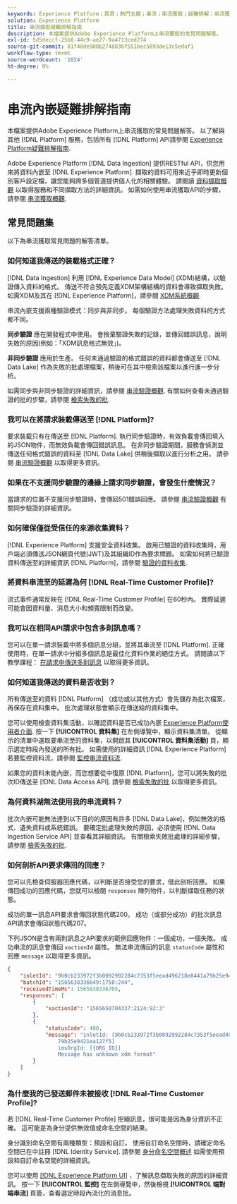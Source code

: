 ```yaml
---
keywords: Experience Platform；首頁；熱門主題；串流；串流獲取；疑難排解；串流獲取疑難排解；串流獲取常見問題集；faq;
solution: Experience Platform
title: 串流擷取疑難排解指南
description: 本檔案提供Adobe Experience Platform上串流獲取的常見問題解答。
exl-id: 5d5deccf-25b8-44c9-ae27-9a4713ced274
source-git-commit: 81f48de908b274d836f551bec5693de13c5edaf1
workflow-type: tm+mt
source-wordcount: '1024'
ht-degree: 0%

---
```


# 串流內嵌疑難排解指南

本檔案提供Adobe Experience Platform上串流獲取的常見問題解答。 以了解與其他 [!DNL Platform] 服務，包括所有 [!DNL Platform] API請參閱 [Experience Platform疑難排解指南](../../landing/troubleshooting.md).

Adobe Experience Platform [!DNL Data Ingestion] 提供RESTful API，供您用來將資料內嵌至 [!DNL Experience Platform]. 擷取的資料可用來近乎即時更新個別客戶設定檔，讓您能夠跨多個管道提供個人化的相關體驗。 請閱讀 [資料擷取概觀](../home.md) 以取得服務和不同擷取方法的詳細資訊。 如需如何使用串流獲取API的步驟，請參閱 [串流獲取概觀](../streaming-ingestion/overview.md).

## 常見問題集

以下為串流獲取常見問題的解答清單。

### 如何知道我傳送的裝載格式正確？

[!DNL Data Ingestion] 利用 [!DNL Experience Data Model] (XDM)結構，以驗證傳入資料的格式。 傳送不符合預先定義XDM架構結構的資料會導致擷取失敗。 如需XDM及其在 [!DNL Experience Platform]，請參閱 [XDM系統概觀](../../xdm/home.md).

串流內嵌支援兩種驗證模式：同步與非同步。 每個驗證方法處理失敗資料的方式都不同。

**同步驗證** 應在開發程式中使用。 會捨棄驗證失敗的記錄，並傳回錯誤訊息，說明失敗的原因(例如：「XDM訊息格式無效」)。

**非同步驗證** 應用於生產。 任何未通過驗證的格式錯誤的資料都會傳送至 [!DNL Data Lake] 作為失敗的批處理檔案，稍後可在其中檢索該檔案以進行進一步分析。

如需同步與非同步驗證的詳細資訊，請參閱 [串流驗證概觀](../quality/streaming-validation.md). 有關如何查看未通過驗證的批的步驟，請參閱 [檢索失敗的批](../quality/retrieve-failed-batches.md).

### 我可以在將請求裝載傳送至 [!DNL Platform]?

要求裝載只有在傳送至 [!DNL Platform]. 執行同步驗證時，有效負載會傳回填入的JSON物件，而無效負載會傳回錯誤訊息。 在非同步驗證期間，服務會偵測並傳送任何格式錯誤的資料至 [!DNL Data Lake] 供稍後擷取以進行分析之用。 請參閱 [串流驗證概觀](../quality/streaming-validation.md) 以取得更多資訊。

### 如果在不支援同步驗證的邊緣上請求同步驗證，會發生什麼情況？

當請求的位置不支援同步驗證時，會傳回501錯誤回應。 請參閱 [串流驗證概觀](../quality/streaming-validation.md) 有關同步驗證的詳細資訊。

### 如何確保僅從受信任的來源收集資料？

[!DNL Experience Platform] 支援安全資料收集。 啟用已驗證的資料收集時，用戶端必須傳送JSON網頁代號(JWT)及其組織ID作為要求標題。 如需如何將已驗證資料傳送至的詳細資訊 [!DNL Platform]，請參閱 [驗證的資料收集](../tutorials/create-authenticated-streaming-connection.md).

### 將資料串流至的延遲為何 [!DNL Real-Time Customer Profile]?

流式事件通常反映在 [!DNL Real-Time Customer Profile] 在60秒內。 實際延遲可能會因資料量、消息大小和頻寬限制而改變。

### 我可以在相同API請求中包含多則訊息嗎？

您可以在單一請求裝載中將多個訊息分組，並將其串流至 [!DNL Platform]. 正確使用時，在單一請求中分組多個訊息是最佳化資料作業的絕佳方式。 請閱讀以下教學課程： [在請求中傳送多則訊息](../tutorials/streaming-multiple-messages.md) 以取得更多資訊。

### 如何知道我傳送的資料是否收到？

所有傳送至的資料 [!DNL Platform] （成功或以其他方式）會先儲存為批次檔案，再保存在資料集中。 批次處理狀態會顯示在傳送給的資料集中。

您可以使用檢查資料集活動，以確認資料是否已成功內嵌 [Experience Platform使用者介面](https://platform.adobe.com). 按一下 **[!UICONTROL 資料集]** 在左側導覽中，顯示資料集清單。 從顯示的清單中選取要串流至的資料集，以開啟其 **[!UICONTROL 資料集活動]** 頁，顯示選定時段內發送的所有批。 如需使用的詳細資訊 [!DNL Experience Platform] 若要監控資料流，請參閱 [監控串流資料流](../quality/monitor-data-ingestion.md).

如果您的資料未能內嵌，而您想要從中復原 [!DNL Platform]，您可以將失敗的批次ID傳送至 [!DNL Data Access API]. 請參閱 [檢索失敗的批](../quality/retrieve-failed-batches.md) 以取得更多資訊。

### 為何資料湖無法使用我的串流資料？

批次內嵌可能無法達到以下目的的原因有許多 [!DNL Data Lake]，例如無效的格式、遺失資料或系統錯誤。 要確定批處理失敗的原因，必須使用 [!DNL Data Ingestion Service API] 並查看其詳細資訊。 有關檢索失敗批處理的詳細步驟，請參閱 [檢索失敗的批](../quality/retrieve-failed-batches.md).

### 如何剖析API要求傳回的回應？

您可以先檢查伺服器回應代碼，以判斷是否接受您的要求，借此剖析回應。 如果傳回成功的回應代碼，您就可以檢閱 `responses` 陣列物件，以判斷擷取任務的狀態。

成功的單一訊息API要求會傳回狀態代碼200。 成功（或部分成功）的批次訊息API請求會傳回狀態代碼207。

下列JSON是含有兩則訊息之API要求的範例回應物件：一個成功，一個失敗。 成功串流的訊息會傳回 `xactionId` 屬性。 無法串流傳回的訊息 `statusCode` 屬性和回應 `message` 以取得更多資訊。

```JSON
{
    "inletId": "9b0cb233972f3b0092992284c7353f5eead496218e8441a79b25e9421ea127f5",
    "batchId": "1565638336649:1750:244",
    "receivedTimeMs": 1565638336705,
    "responses": [
        {
            "xactionId": "1565650704337:2124:92:3"
        },
        {
            "statusCode": 400,
            "message": "inletId: [9b0cb233972f3b0092992284c7353f5eead496218e8441a
                79b25e9421ea127f5] 
                imsOrgId: [{ORG_ID}] 
                Message has unknown xdm format"
        }
    ]
}
```

### 為什麼我的已發送郵件未被接收 [!DNL Real-Time Customer Profile]?

若 [!DNL Real-Time Customer Profile] 拒絕訊息，很可能是因為身分資訊不正確。 這可能是為身分提供無效值或命名空間的結果。

身分識別命名空間有兩種類型：預設和自訂。 使用自訂命名空間時，請確定命名空間已在中註冊 [!DNL Identity Service]. 請參閱 [身分命名空間概述](../../identity-service/namespaces.md) 如需使用預設和自訂命名空間的詳細資訊。

您可以使用 [[!DNL Experience Platform UI]](https://platform.adobe.com) ，了解訊息擷取失敗的原因的詳細資訊。 按一下 **[!UICONTROL 監控]** 在左側導覽中，然後檢視 **[!UICONTROL 端對端串流]** 頁簽，查看選定時段內流化的消息批。
